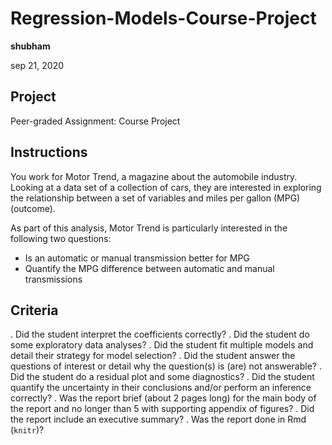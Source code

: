 # Regression-Models-Course-Project

**shubham**

sep 21, 2020

## Project

Peer-graded Assignment: Course Project


## Instructions

You work for Motor Trend, a magazine about the automobile industry. Looking at
a data set of a collection of cars, they are interested in exploring the
relationship between a set of variables and miles per gallon (MPG) (outcome).

As part of this analysis, Motor Trend is particularly interested in the
following two questions:

* Is an automatic or manual transmission better for MPG
* Quantify the MPG difference between automatic and manual transmissions

## Criteria

. Did the student interpret the coefficients correctly?
. Did the student do some exploratory data analyses?
. Did the student fit multiple models and detail their strategy for model
   selection?
. Did the student answer the questions of interest or detail why the
   question(s) is (are) not answerable?
. Did the student do a residual plot and some diagnostics?
. Did the student quantify the uncertainty in their conclusions and/or perform
   an inference correctly?
. Was the report brief (about 2 pages long) for the main body of the report and
   no longer than 5 with supporting appendix of figures?
. Did the report include an executive summary?
. Was the report done in Rmd (`knitr`)?
